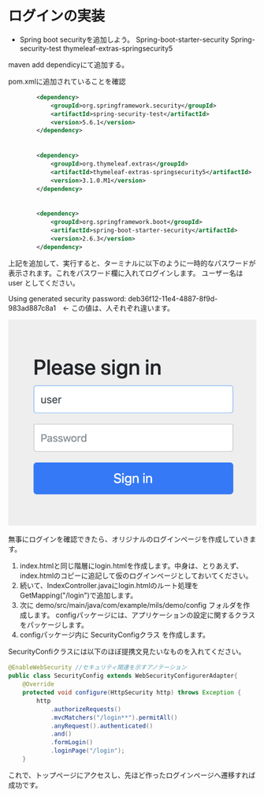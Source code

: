 # ログインの実装

* Spring boot securityを追加しよう。
  Spring-boot-starter-security
  Spring-security-test
  thymeleaf-extras-springsecurity5

maven add dependicyにて追加する。

pom.xmlに追加されていることを確認

```xml
		<dependency>
			<groupId>org.springframework.security</groupId>
			<artifactId>spring-security-test</artifactId>
			<version>5.6.1</version>
		</dependency>


		<dependency>
			<groupId>org.thymeleaf.extras</groupId>
			<artifactId>thymeleaf-extras-springsecurity5</artifactId>
			<version>3.1.0.M1</version>
		</dependency>


		<dependency>
			<groupId>org.springframework.boot</groupId>
			<artifactId>spring-boot-starter-security</artifactId>
			<version>2.6.3</version>
		</dependency>
```

上記を追加して、実行すると、ターミナルに以下のように一時的なパスワードが表示されます。これをパスワード欄に入れてログインします。
ユーザー名は user としてください。

Using generated security password: deb36f12-11e4-4887-8f9d-983ad887c8a1　<- この値は、人それぞれ違います。

![ログイン画面](/README-assets/login.png)

無事にログインを確認できたら、オリジナルのログインページを作成していきます。

1. index.htmlと同じ階層にlogin.htmlを作成します。中身は、とりあえず、index.htmlのコピーに追記して仮のログインページとしておいてください。
2. 続いて、IndexController.javaにlogin.htmlのルート処理をGetMapping("/login")で追加します。
3. 次に demo/src/main/java/com/example/mils/demo/config フォルダを作成します。
    configパッケージには、アプリケーションの設定に関するクラスをパッケージします。
4. configパッケージ内に SecurityConfigクラス を作成します。

SecurityConfiクラスには以下のほぼ提携文見たいなものを入れてください。
```java
@EnableWebSecurity //セキュリティ関連を示すアノテーション
public class SecurityConfig extends WebSecurityConfigurerAdapter{
    @Override
    protected void configure(HttpSecurity http) throws Exception {
        http
            .authorizeRequests()
            .mvcMatchers("/login**").permitAll()
            .anyRequest().authenticated()
            .and()
            .formLogin()
            .loginPage("/login");
    }
```

これで、トップページにアクセスし、先ほど作ったログインページへ遷移すれば成功です。